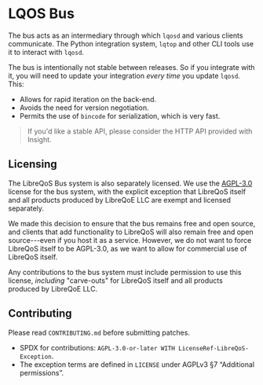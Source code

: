 # LQOS Bus

The bus acts as an intermediary through which `lqosd` and various clients communicate. The Python integration system, `lqtop` and other CLI tools use it to interact with `lqosd`.

The bus is intentionally not stable between releases. So if you integrate with it, you will need to update your integration *every time* you update `lqosd`. This:

* Allows for rapid iteration on the back-end.
* Avoids the need for version negotiation.
* Permits the use of `bincode` for serialization, which is very fast.

> If you'd like a stable API, please consider the HTTP API provided with Insight.

## Licensing

The LibreQoS Bus system is also separately licensed. We use the [AGPL-3.0](https://www.gnu.org/licenses/agpl-3.0.en.html) license for the bus system, with the explicit exception that LibreQoS itself and all products produced by LibreQoE LLC are exempt and licensed separately.

We made this decision to ensure that the bus remains free and open source, and clients that add functionality to LibreQoS will also remain free and open source---even if you host it as a service. However, we do not want to force LibreQoS itself to be AGPL-3.0, as we want to allow for commercial use of LibreQoS itself.

Any contributions to the bus system must include permission to use this license, *including* "carve-outs" for LibreQoS itself and all products produced by LibreQoE LLC.

## Contributing

Please read `CONTRIBUTING.md` before submitting patches.

- SPDX for contributions: `AGPL-3.0-or-later WITH LicenseRef-LibreQoS-Exception`.
- The exception terms are defined in `LICENSE` under AGPLv3 §7 “Additional permissions”.
